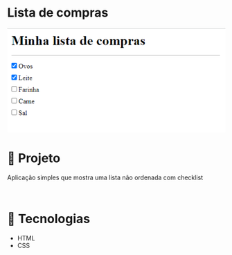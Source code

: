 # Lista de compras

<div align="center">
<img src="lista.png">
</div>

# 📃 Projeto

<p>Aplicação simples que mostra uma lista não ordenada com checklist</p>


<br>

# 🧪 Tecnologias

<ul>
  <li>HTML</li>
  <li>CSS</li>
</ul>
